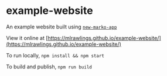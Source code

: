 # example-website
An example website built using [`new-marko-app`](https://github.com/mlrawlings/new-marko-app)

View it online at [https://mlrawlings.github.io/example-website/](https://mlrawlings.github.io/example-website/)

To run locally, `npm install && npm start`

To build and publish, `npm run build`
